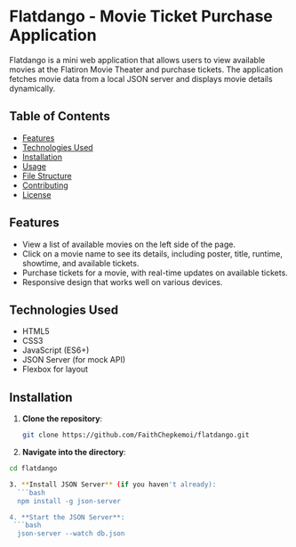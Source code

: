 # Flatdango - Movie Ticket Purchase Application

Flatdango is a mini web application that allows users to view available movies at the Flatiron Movie Theater and purchase tickets. The application fetches movie data from a local JSON server and displays movie details dynamically.

## Table of Contents
- [Features](#features)
- [Technologies Used](#technologies-used)
- [Installation](#installation)
- [Usage](#usage)
- [File Structure](#file-structure)
- [Contributing](#contributing)
- [License](#license)

## Features
- View a list of available movies on the left side of the page.
- Click on a movie name to see its details, including poster, title, runtime, showtime, and available tickets.
- Purchase tickets for a movie, with real-time updates on available tickets.
- Responsive design that works well on various devices.

## Technologies Used
- HTML5
- CSS3
- JavaScript (ES6+)
- JSON Server (for mock API)
- Flexbox for layout

## Installation

1. **Clone the repository**:

   ```bash
   git clone https://github.com/FaithChepkemoi/flatdango.git

2. **Navigate into the directory**:
  ```bash
  cd flatdango

3. **Install JSON Server** (if you haven't already):
    ```bash
    npm install -g json-server

4. **Start the JSON Server**:
   ```bash
    json-server --watch db.json
